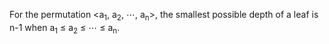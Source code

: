 For the permutation <a<sub>1</sub>, a<sub>2</sub>, &ctdot;, a<sub>n</sub>>, the smallest possible depth of a leaf is n-1 when a<sub>1</sub> &le; a<sub>2</sub> &le; &ctdot; &le; a<sub>n</sub>.  
